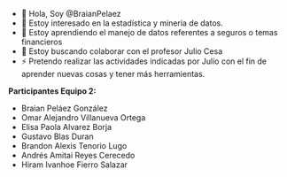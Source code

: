 - 👋 Hola, Soy @BraianPelaez
- 👀 Estoy interesado en la estadística y mineria de datos.
- 🌱 Estoy aprendiendo el manejo de datos referentes a seguros o temas financieros
- 💞️ Estoy buscando colaborar con el profesor Julio Cesa
- ⚡ Pretendo realizar las actividades indicadas por Julio con el fin de aprender nuevas cosas y tener más herramientas.

<!---
BraianPelaez/BraianPelaez is a ✨ special ✨ repository because its `README.md` (this file) appears on your GitHub profile.
You can click the Preview link to take a look at your changes.
--->

**Participantes Equipo 2:**

- Braian Peláez González
- Omar Alejandro Villanueva Ortega
- Elisa Paola Alvarez Borja
- Gustavo Blas Duran
- Brandon Alexis Tenorio Lugo
- Andrés Amitai Reyes Cerecedo
- Hiram Ivanhoe Fierro Salazar
